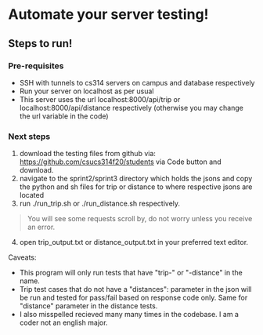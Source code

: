 # Automate your server testing!
## Steps to run!
### Pre-requisites 
 * SSH with tunnels to cs314 servers on campus and database respectively
 * Run your server on localhost as per usual
 * This server uses the url localhost:8000/api/trip or localhost:8000/api/distance respectively (otherwise you may change the url variable in the code)
### Next steps
1. download the testing files from github via:
  https://github.com/csucs314f20/students via Code button and download.
2. navigate to the sprint2/sprint3 directory which holds the jsons and copy the python and sh files for trip or distance to where respective jsons are located
3. run ./run_trip.sh or ./run_distance.sh respectively. 
  >You will see some requests scroll by, do not worry unless you receive an error.
4. open trip_output.txt or distance_output.txt in your preferred text editor.

Caveats:
 * This program will only run tests that have "trip-" or "-distance" in the name.
 * Trip test cases that do not have a "distances":  parameter in the json will be run and tested for pass/fail based on
response code only. Same for "distance" parameter in the distance tests.
 * I also misspelled recieved many many times in the codebase. I am a coder not an english major. 
